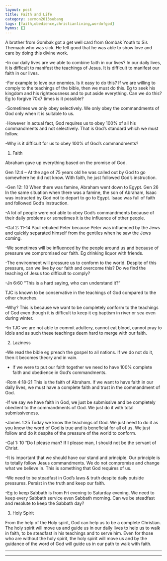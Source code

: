 ```yaml
---
layout: post
title: Faith and Life
category: sermon2013subang
tags: [faith,obedience,christianliving,wordofgod]
hymns: []
---
```


A brother from Gombak got a get well card from Gombak Youth to Sis Themaah who was sick. He felt good that he was able to show love and care by doing this divine work. 

-In our daily lives are we able to combine faith in our lives? In our daily lives, it is difficult to manifest the teachings of Jesus. It is difficult to manifest our faith in our lives.

-For example to love our enemies. Is it easy to do this? If we are willing to comply to the teachings of the bible, then we must do this. Eg to seek his kingdom and his righteousness and to put 
aside everything. Can we do this? Eg to forgive 70x7 times is it possible?

-Sometimes we only obey selectively. We only obey the commandments of God only when it is suitable to us. 

-However in actual fact, God requires us to obey 100% of all his commandments and not selectively. That is God’s standard which we must follow.

-Why is it difficult for us to obey 100% of God’s commandments?

1) Faith

Abraham gave up everything based on the promise of God. 

Gen 12:4 – At the age of 75 years old he was called out by God to go somewhere he did not know. With faith, he just followed God’s instruction. 

-Gen 12: 10 When there was famine, Abraham went down to Egypt. Gen 26 In the same situation when there was a famine, the son of Abraham, Isaac was instructed by God not to depart to go to Egypt. Isaac was full of faith and followed God’s instruction.

-A lot of people were not able to obey God’s commandments because of their daily problems or sometimes it is the influence of other people.

-Gal 2: 11-14 Paul rebuked Peter because Peter was influenced by the Jews and quickly separated himself from the gentiles when he saw the Jews coming. 

-We sometimes will be influenced by the people around us and because of  pressure we compromised our faith. Eg drinking liquor with friends.

-The environment will pressure us to conform to the world. Despite of this pressure, can we live by our faith and overcome this? Do we find the teaching of Jesus too difficult to comply?

-Jn 6:60 “This is a hard saying, who can understand it?” 

TJC is known to be conservative in the teachings of God compared to the other churches. 

-Why? This is because we want to be completely conform to the teachings of God even though it is difficult to keep it eg baptism in river or sea even during winter.

-In TJC we are not able to commit adultery, cannot eat blood, cannot pray to idols and as such these teachings deem hard to merge with our faith. 

2) Laziness

-We read the bible eg preach the gospel to all nations. If we do not do it, then it becomes theory and in vain.

- If we were to put our faith together we need to have 100% complete faith and obedience in God’s commandments.

-Rom 4:18-21 This is the faith of Abraham. If we want to have faith in our daily lives, we must have a complete faith and trust in the commandment of God. 

-If we say we have faith in God, we just be submissive and be completely obedient to the commandments of God. We just do it with total submissiveness.

-James 1:25 Today we know the teachings of God. We just need to do it as you know the word of God is true and is beneficial for all of us. We just follow and do it despite of the pressure of the world to conform. 

-Gal 1: 10 “Do I please man? If I please man, I should not be the servant of Christ.

-It is important that we should have our stand and principle. Our principle is to totally follow Jesus commandments. We do not compromise and change what we believe in. This is something that God requires of us.

-We need to be steadfast in God’s laws & truth despite daily outside pressures. Persist in the truth and keep our faith.

-Eg to keep Sabbath is from Fri evening to Saturday evening. We need to keep every Sabbath service even Sabbath morning. Can we be steadfast and resolute to keep the Sabbath day?

3) Holy Spirit

From the help of the Holy spirit, God can help us to be a complete Christian. The holy spirit will move us and guide us in our daily lives to help us to walk in faith, to be steadfast in his teachings and to serve him. Even for those who are without the holy spirit, the holy spirit will move us and by the guidance of the word of God will guide us in our path to walk with faith.


----
****
